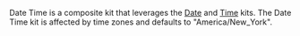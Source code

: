 Date Time is a composite kit that leverages the [Date](/kits/date) and [Time](/kits/time) kits. The Date Time kit is affected by time zones and defaults to "America/New_York".